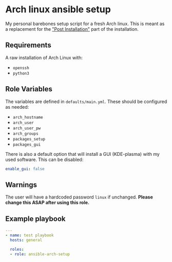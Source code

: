 # Arch linux ansible setup

My personal barebones setup script for a fresh Arch linux. This is meant as a replacement for the ["Post Installation"](https://wiki.archlinux.org/title/installation_guide#Post-installation) part of the installation.

## Requirements

A raw installation of Arch Linux with:

- `openssh`
- `python3`

## Role Variables

The variables are defined in `defaults/main.yml`. These should be configured as needed:

- `arch_hostname`
- `arch_user`
- `arch_user_pw`
- `arch_groups`
- `packages_setup`
- `packages_gui`

There is also a default option that will install a GUI (KDE-plasma) with my used software. 
This can be disabled:
```yml
enable_gui: false
```

## Warnings

The user will have a hardcoded password `linux` if unchanged.
**Please change this ASAP after using this role.**

## Example playbook

```yml
---
- name: test playbook
  hosts: general

  roles:
  - role: ansible-arch-setup
```
